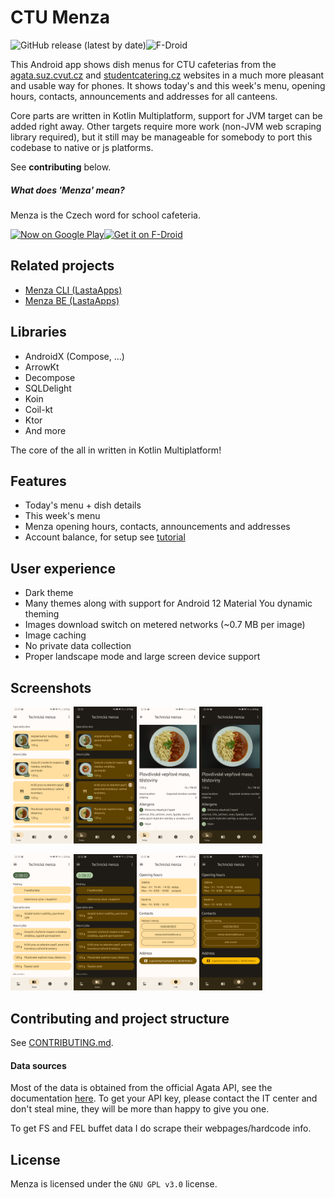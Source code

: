 # CTU Menza

![GitHub release (latest by date)](https://img.shields.io/github/v/release/Lastaapps/menza)![F-Droid](https://img.shields.io/f-droid/v/cz.lastaapps.menza)

This Android app shows dish menus for CTU cafeterias from the [agata.suz.cvut.cz](https://agata.suz.cvut.cz/) 
and [studentcatering.cz](http://studentcatering.cz/jidelni-listek/) websites
in a much more pleasant and usable way for phones.
It shows today's and this week's menu, opening hours, contacts, announcements and addresses for all canteens.

Core parts are written in Kotlin Multiplatform, support for JVM target can be added right away. Other targets require more work (non-JVM web scraping library required), but it still may be manageable for somebody to port this codebase to native or js platforms.

See **contributing** below.

##### What does 'Menza' mean?

Menza is the Czech word for school cafeteria.

[<img alt='Now on Google Play' height="80px" src='https://play.google.com/intl/en_us/badges/static/images/badges/en_badge_web_generic.png'/>](https://play.google.com/store/apps/details?id=cz.lastaapps.menza&utm_source=github)[<img src="https://fdroid.gitlab.io/artwork/badge/get-it-on.png" alt="Get it on F-Droid" height="80">](https://f-droid.org/packages/cz.lastaapps.menza)

## Related projects
- [Menza CLI (LastaApps)](https://github.com/Lastaapps/menza-cli)
- [Menza BE (LastaApps)](https://github.com/Lastaapps/menza-backend)

## Libraries

- AndroidX (Compose, ...)
- ArrowKt
- Decompose
- SQLDelight
- Koin
- Coil-kt
- Ktor
- And more

The core of the all in written in Kotlin Multiplatform!

## Features

- Today's menu + dish details
- This week's menu
- Menza opening hours, contacts, announcements and addresses
- Account balance, for setup see [tutorial](docs/STRAVNIK_SIGNUP.md)

## User experience

- Dark theme
- Many themes along with support for Android 12 Material You dynamic theming
- Images download switch on metered networks (~0.7 MB per image)
- Image caching
- No private data collection
- Proper landscape mode and large screen device support


## Screenshots

<img src="fastlane/metadata/android/en-US/images/phoneScreenshots/1_en-US.png" alt="today dish menu" style="width:20%;"/><img src="fastlane/metadata/android/en-US/images/phoneScreenshots/2_en-US.png" alt="today dish menu dark" style="width:20%;"/><img src="fastlane/metadata/android/en-US/images/phoneScreenshots/3_en-US.png" alt="dish detail" style="width:20%;"/><img src="fastlane/metadata/android/en-US/images/phoneScreenshots/4_en-US.png" alt="dish detail dark" style="width:20%;"/>

<img src="fastlane/metadata/android/en-US/images/phoneScreenshots/5_en-US.png" alt="week dish menu dark" style="width:20%;"/><img src="fastlane/metadata/android/en-US/images/phoneScreenshots/6_en-US.png" alt="week dish menu" style="width:20%;"/><img src="fastlane/metadata/android/en-US/images/phoneScreenshots/7_en-US.png" alt="info page dark" style="width:20%;"/><img src="fastlane/metadata/android/en-US/images/phoneScreenshots/8_en-US.png" alt="info page" style="width:20%;"/>

## Contributing and project structure

See [CONTRIBUTING.md](docs/CONTRIBUTING.md).

#### Data sources

Most of the data is obtained from the official Agata API, see the documentation [here](https://agata.suz.cvut.cz/jidelnicky/JAPIV2/JAPI-popis.html).
To get your API key, please contact the IT center and don't steal mine, they will be more than happy to give you one.

To get FS and FEL buffet data I do scrape their webpages/hardcode info.

## License

Menza is licensed under the `GNU GPL v3.0` license.
